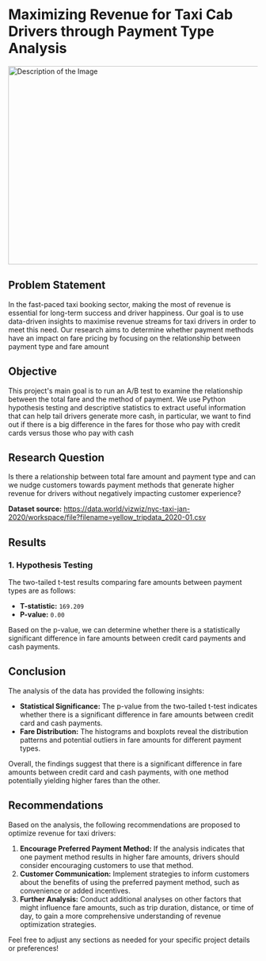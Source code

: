 # Maximizing Revenue for Taxi Cab Drivers through Payment Type Analysis

<img src="https://cdn.vox-cdn.com/thumbor/Ge0nFOIuQMfhEtKyM8YNIL2hCjQ=/0x0:4752x3168/920x613/filters:focal(1996x1204:2756x1964):format(webp)/cdn.vox-cdn.com/uploads/chorus_image/image/55123497/4859177053_c3fb190917_o.0.jpg" alt="Description of the Image" width="1400px" height="400px"/>



## Problem Statement
In the fast-paced taxi booking sector, making the most of revenue is essential for long-term success and driver happiness. Our goal is to use data-driven insights to maximise revenue streams for taxi drivers in order to meet this need. Our research aims to determine whether payment methods have an impact on fare pricing by focusing on the relationship between payment type and fare amount

## Objective
This project's main goal is to run an A/B test to examine the relationship between the total fare and the method of payment. We use Python hypothesis testing and descriptive statistics to extract useful information that can help tail drivers generate more cash, in particular, we want to find out if there is a big difference in the fares for those who pay with credit cards versus those who pay with cash

## Research Question
Is there a relationship between total fare amount and payment type and can we nudge customers towards payment methods that generate higher revenue for drivers without negatively impacting customer experience?

**Dataset source:** https://data.world/vizwiz/nyc-taxi-jan-2020/workspace/file?filename=yellow_tripdata_2020-01.csv

## Results

### 1. Hypothesis Testing

The two-tailed t-test results comparing fare amounts between payment types are as follows:

- **T-statistic:** `169.209`
- **P-value:** `0.00`

Based on the p-value, we can determine whether there is a statistically significant difference in fare amounts between credit card payments and cash payments.


## Conclusion

The analysis of the data has provided the following insights:

- **Statistical Significance:** The p-value from the two-tailed t-test indicates whether there is a significant difference in fare amounts between credit card and cash payments.
- **Fare Distribution:** The histograms and boxplots reveal the distribution patterns and potential outliers in fare amounts for different payment types.

Overall, the findings suggest that there is a significant difference in fare amounts between credit card and cash payments, with one method potentially yielding higher fares than the other.

## Recommendations

Based on the analysis, the following recommendations are proposed to optimize revenue for taxi drivers:

1. **Encourage Preferred Payment Method:** If the analysis indicates that one payment method results in higher fare amounts, drivers should consider encouraging customers to use that method.
2. **Customer Communication:** Implement strategies to inform customers about the benefits of using the preferred payment method, such as convenience or added incentives.
3. **Further Analysis:** Conduct additional analyses on other factors that might influence fare amounts, such as trip duration, distance, or time of day, to gain a more comprehensive understanding of revenue optimization strategies.

Feel free to adjust any sections as needed for your specific project details or preferences!
